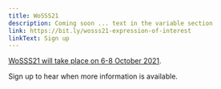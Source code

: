 ```yaml
---
title: WoSSS21
description: Coming soon ... text in the variable section
link: https://bit.ly/wosss21-expression-of-interest
linkText: Sign up
---
```

[WoSSS21 will take place on 6-8 October 2021](/wosss21-home). 

Sign up to hear when more information is available.
